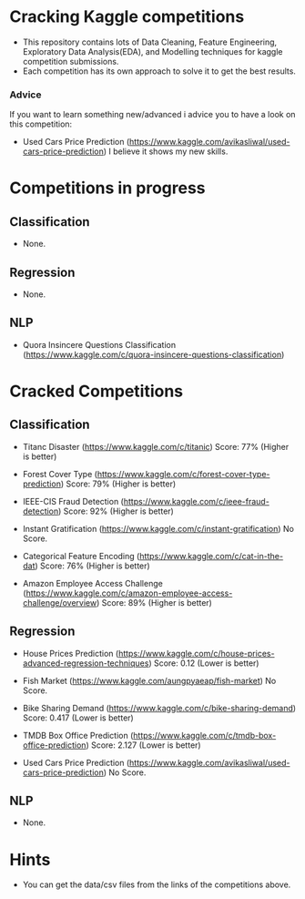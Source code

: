# Cracking Kaggle competitions

- This repository contains lots of Data Cleaning, Feature Engineering, Exploratory Data Analysis(EDA), and Modelling techniques for kaggle competition submissions.
- Each competition has its own approach to solve it to get the best results. 

### Advice
If you want to learn something new/advanced i advice you to have a look on this competition:
- Used Cars Price Prediction (https://www.kaggle.com/avikasliwal/used-cars-price-prediction)
I believe it shows my new skills.

# Competitions in progress

## Classification
- None.

## Regression
- None.

## NLP
- Quora Insincere Questions Classification (https://www.kaggle.com/c/quora-insincere-questions-classification)


# Cracked Competitions

## Classification

- Titanc Disaster (https://www.kaggle.com/c/titanic)
Score: 77% (Higher is better)

- Forest Cover Type (https://www.kaggle.com/c/forest-cover-type-prediction)
Score: 79% (Higher is better)

- IEEE-CIS Fraud Detection (https://www.kaggle.com/c/ieee-fraud-detection)
Score: 92% (Higher is better)

- Instant Gratification (https://www.kaggle.com/c/instant-gratification)
No Score.

- Categorical Feature Encoding (https://www.kaggle.com/c/cat-in-the-dat)
Score: 76% (Higher is better)

- Amazon Employee Access Challenge (https://www.kaggle.com/c/amazon-employee-access-challenge/overview)
Score: 89% (Higher is better)


## Regression

- House Prices Prediction (https://www.kaggle.com/c/house-prices-advanced-regression-techniques)
Score: 0.12 (Lower is better)

- Fish Market (https://www.kaggle.com/aungpyaeap/fish-market)
No Score.

- Bike Sharing Demand (https://www.kaggle.com/c/bike-sharing-demand)
Score: 0.417 (Lower is better)

- TMDB Box Office Prediction (https://www.kaggle.com/c/tmdb-box-office-prediction)
Score: 2.127 (Lower is better)

- Used Cars Price Prediction (https://www.kaggle.com/avikasliwal/used-cars-price-prediction)
No Score.


## NLP
- None.


# Hints
- You can get the data/csv files from the links of the competitions above.
